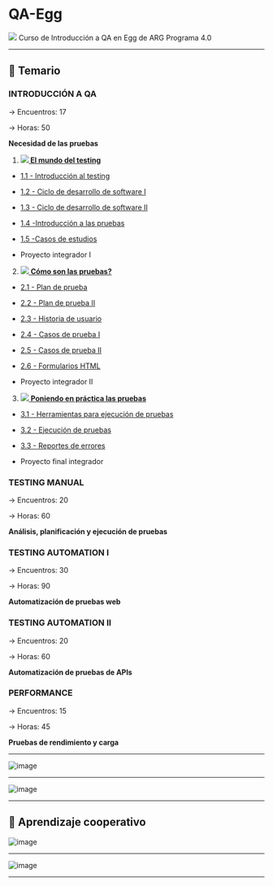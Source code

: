 # QA-Egg


<img src="https://img.icons8.com/external-flaticons-lineal-color-flat-icons/40/null/external-qa-customer-feedback-flaticons-lineal-color-flat-icons-3.png"/> Curso de Introducción a QA en Egg de ARG Programa 4.0

---

## :book: Temario


### INTRODUCCIÓN A QA

-> Encuentros: 17

-> Horas: 50

**Necesidad de las pruebas**

1. [**<img src="https://img.icons8.com/external-flaticons-flat-flat-icons/40/null/external-qa-agile-flaticons-flat-flat-icons.png"/> El mundo del testing**](https://github.com/eugenia1984/QA-Egg/tree/main/01_el_mundo_del_testing)

- [1.1 - Introducción al testing](https://github.com/eugenia1984/QA-Egg/blob/main/01_el_mundo_del_testing/01_introduccion_al_testing.md)

- [1.2 - Ciclo de desarrollo de software I](https://github.com/eugenia1984/QA-Egg/blob/main/01_el_mundo_del_testing/02_ciclo_de_desarrollo_de_software_1.md)

- [1.3 - Ciclo de desarrollo de software II](https://github.com/eugenia1984/QA-Egg/blob/main/01_el_mundo_del_testing/03_ciclo_de_desarrollo_de_software_2.md)

- [1.4 -Introducción a las pruebas](https://github.com/eugenia1984/QA-Egg/blob/main/01_el_mundo_del_testing/04_introduccion_a_las_pruebas.md)

- [1.5 -Casos de estudios](https://github.com/eugenia1984/QA-Egg/blob/main/01_el_mundo_del_testing/05_casos_de_estudios.md)

- Proyecto integrador I

2. [<img src="https://img.icons8.com/external-flaticons-flat-flat-icons/40/null/external-qa-agile-flaticons-flat-flat-icons.png"/> **Cómo son las pruebas?**](https://github.com/eugenia1984/QA-Egg/tree/main/02_como_son_las_pruebas)

- [2.1 - Plan de prueba](https://github.com/eugenia1984/QA-Egg/blob/main/02_como_son_las_pruebas/01_plan_de_prueba_1.md)

- [2.2 - Plan de prueba II](https://github.com/eugenia1984/QA-Egg/blob/main/02_como_son_las_pruebas/02_plan_de_prueba_2.md)

- [2.3 - Historia de usuario](https://github.com/eugenia1984/QA-Egg/blob/main/02_como_son_las_pruebas/03_historia_de_usuario.md)

- [2.4 - Casos de prueba I](https://github.com/eugenia1984/QA-Egg/blob/main/02_como_son_las_pruebas/04_casos_de_prueba_1.md)

- [2.5 - Casos de prueba II](https://github.com/eugenia1984/QA-Egg/blob/main/02_como_son_las_pruebas/05_casos_de_prueba_2.md)

- [2.6 - Formularios HTML](https://github.com/eugenia1984/QA-Egg/blob/main/02_como_son_las_pruebas/06_formularios_html.md)

- Proyecto integrador II

3. [<img src="https://img.icons8.com/external-flaticons-flat-flat-icons/40/null/external-qa-agile-flaticons-flat-flat-icons.png"/> **Poniendo en práctica las pruebas**](https://github.com/eugenia1984/QA-Egg/new/main/03_poniendo_en_practica_las_pruebas)

- [3.1 - Herramientas para ejecución de pruebas](https://github.com/eugenia1984/QA-Egg/blob/main/03_poniendo_en_practica_las_pruebas/01_herramientas_para_ejecucion_de_pruebas.md)

- [3.2 - Ejecución de pruebas](https://github.com/eugenia1984/QA-Egg/blob/main/03_poniendo_en_practica_las_pruebas/02_ejecucion_de_pruebas.md)

- [3.3 - Reportes de errores](https://github.com/eugenia1984/QA-Egg/blob/main/03_poniendo_en_practica_las_pruebas/03_ejecucion_de_errores.md)

- Proyecto final integrador

### TESTING MANUAL

-> Encuentros: 20

-> Horas: 60

**Análisis, planificación y ejecución de pruebas**

### TESTING AUTOMATION I

-> Encuentros: 30

-> Horas: 90

**Automatización de pruebas web**

### TESTING AUTOMATION II

-> Encuentros: 20

-> Horas: 60

**Automatización de pruebas de APIs**

### PERFORMANCE

-> Encuentros: 15

-> Horas: 45

**Pruebas de rendimiento y carga**

---

![image](https://user-images.githubusercontent.com/72580574/213815418-ca29c5c5-5883-4d78-b983-e6c7f313bf10.png)


---

![image](https://user-images.githubusercontent.com/72580574/213815442-0a5650e3-2f45-4123-a092-2c1b597f91c1.png)

---

## :book: Aprendizaje cooperativo

![image](https://user-images.githubusercontent.com/72580574/213815541-6cb288ae-f1a0-4c39-a91f-218302e79bf5.png)


---

![image](https://user-images.githubusercontent.com/72580574/213816202-ab2a558e-06a0-4413-a12d-e8787e1fc154.png)

---


